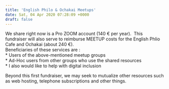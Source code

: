 ```yaml
---
title: 'English Philo & Ochakai Meetups'
date: Sat, 04 Apr 2020 07:28:09 +0000
draft: false
---
```


We share right now is a Pro ZOOM account (140 € per year).  This fundraiser will also serve to reimburse MEETUP costs for the English Phlio Cafe and Ochakai (about 240 €).  
Beneficiaries of these services are :  
\* Users of the above-mentioned meetup groups  
\* Ad-Hoc users from other groups who use the shared resources  
\* I also would like to help with digital inclusion

Beyond this first fundraiser, we may seek to mutualize other resources such as web hosting, telephone subscriptions and other things.